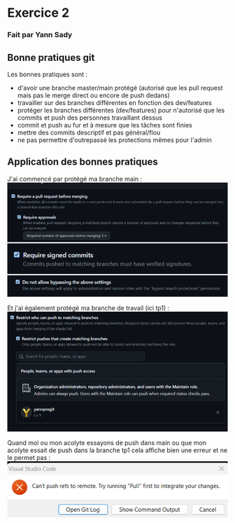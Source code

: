 # Exercice 2
### Fait par Yann Sady

## Bonne pratiques git
Les bonnes pratiques sont :
- d'avoir une branche master/main protégé (autorisé que les pull request mais pas le merge direct ou encore de push dedans)
- travailler sur des branches différentes en fonction des dev/features
- protéger les branches différentes (dev/features) pour n'autorisé que les commits et push des personnes travaillant dessus
- commit et push au fur et à mesure que les tâches sont finies
- mettre des commits descriptif et pas général/flou
- ne pas permettre d'outrepassé les protections mêmes pour l'admin

## Application des bonnes pratiques
J'ai commencé par protégé ma branche main :  
![alt text](images/1.png)  
![alt text](images/2.png)  
![alt text](images/3.png)  
  
Et j'ai également protégé ma branche de travail (ici tp1) :  
![alt text](images/4.png)  
  
Quand moi ou mon acolyte essayons de push dans main ou que mon acolyte essait de push dans la branche tp1 cela affiche bien une erreur et ne le permet pas :  
![alt text](images/5.png)  
